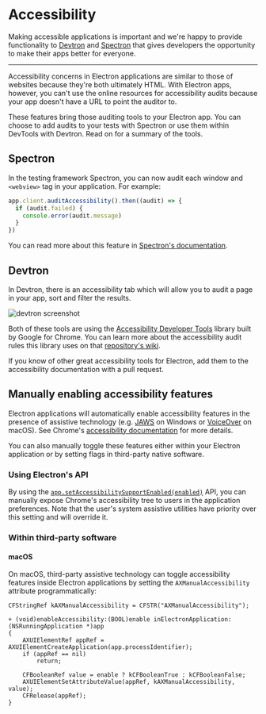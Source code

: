 # Accessibility

Making accessible applications is important and we're happy to provide
functionality to [Devtron][devtron] and [Spectron][spectron] that gives
developers the opportunity to make their apps better for everyone.

---

Accessibility concerns in Electron applications are similar to those of
websites because they're both ultimately HTML. With Electron apps, however,
you can't use the online resources for accessibility audits because your app
doesn't have a URL to point the auditor to.

These features bring those auditing tools to your Electron app. You can
choose to add audits to your tests with Spectron or use them within DevTools
with Devtron. Read on for a summary of the tools.

## Spectron

In the testing framework Spectron, you can now audit each window and `<webview>`
tag in your application. For example:

```javascript
app.client.auditAccessibility().then((audit) => {
  if (audit.failed) {
    console.error(audit.message)
  }
})
```

You can read more about this feature in [Spectron's documentation][spectron-a11y].

## Devtron

In Devtron, there is an accessibility tab which will allow you to audit a
page in your app, sort and filter the results.

![devtron screenshot](https://cloud.githubusercontent.com/assets/1305617/17156618/9f9bcd72-533f-11e6-880d-389115f40a2a.png)

Both of these tools are using the [Accessibility Developer Tools][a11y-devtools]
library built by Google for Chrome. You can learn more about the accessibility
audit rules this library uses on that [repository's wiki][a11y-devtools-wiki].

If you know of other great accessibility tools for Electron, add them to the
accessibility documentation with a pull request.

## Manually enabling accessibility features

Electron applications will automatically enable accessibility features in the
presence of assistive technology (e.g. [JAWS](https://www.freedomscientific.com/products/software/jaws/)
on Windows or [VoiceOver](https://help.apple.com/voiceover/mac/10.15/) on macOS).
See Chrome's [accessibility documentation][a11y-docs] for more details.

You can also manually toggle these features either within your Electron application
or by setting flags in third-party native software.

### Using Electron's API

By using the [`app.setAccessibilitySupportEnabled(enabled)`][setAccessibilitySupportEnabled]
API, you can manually expose Chrome's accessibility tree to users in the application preferences.
Note that the user's system assistive utilities have priority over this setting and
will override it.

### Within third-party software

#### macOS

On macOS, third-party assistive technology can toggle accessibility features inside
Electron applications by setting the `AXManualAccessibility` attribute
programmatically:

```objc
CFStringRef kAXManualAccessibility = CFSTR("AXManualAccessibility");

+ (void)enableAccessibility:(BOOL)enable inElectronApplication:(NSRunningApplication *)app
{
    AXUIElementRef appRef = AXUIElementCreateApplication(app.processIdentifier);
    if (appRef == nil)
        return;

    CFBooleanRef value = enable ? kCFBooleanTrue : kCFBooleanFalse;
    AXUIElementSetAttributeValue(appRef, kAXManualAccessibility, value);
    CFRelease(appRef);
}
```

[devtron]: https://electronjs.org/devtron
[spectron]: https://electronjs.org/spectron
[spectron-a11y]: https://github.com/electron/spectron#accessibility-testing
[a11y-docs]: https://www.chromium.org/developers/design-documents/accessibility#TOC-How-Chrome-detects-the-presence-of-Assistive-Technology
[a11y-devtools]: https://github.com/GoogleChrome/accessibility-developer-tools
[a11y-devtools-wiki]: https://github.com/GoogleChrome/accessibility-developer-tools/wiki/Audit-Rules
[setAccessibilitySupportEnabled]: ../api/app.md#appsetaccessibilitysupportenabledenabled-macos-windows
